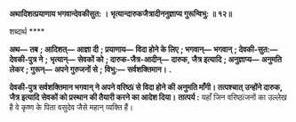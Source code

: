 **अथादिशत्प्रयाणाय भगवान्देवकीसुत: ।** **भृत्यान्दारुकजैत्रादीननुज्ञाप्य गुरून्विभु: ॥ १२॥** 

शब्दार्थ **** 

**अथ—** **तब** **; आदिशत्—** **आज्ञा दी** **; प्रयाणाय—** **विदा होने के लिए** **; भगवान्—** **भगवान्** **; देवकी-सुत:—** **देवकी-पुत्र ने** **;** **भृत्यान्—** **सेवकों को** **; दारुक-जैत्र-आदीन्—** **दारुक, जैत्र इत्यादि** **; अनुज्ञाप्य—** **अनुमति लेकर** **; गुरून्—** **अपने गुरुजनों से** **;** **विभु:—** **सर्वशक्तिमान।** **.** 

**देवकी-पुत्र सर्वशक्तिमान भगवान् ने अपने वरिष्ठï से विदा होने की अनुमति माँगी। तत्पश्चात्** **उन्होंने दारुक, जैत्र इत्यादि सेवकों को प्रस्थान की तैयारी करने का आदेश दिया।** **तात्पर्य :** यहाँ जिन वरिष्ठïजनों का उल्लेख है वे कृष्ण के पिता वसुदेव जैसे महान् व्यक्ति हैं।  
